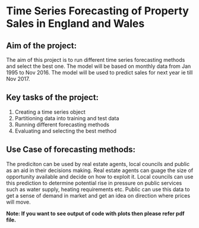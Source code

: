 # Time Series Forecasting of Property Sales in England and Wales

## Aim of the project:
The aim of this project is to run different time series forecasting methods and select the best one. The model will be based on monthly data from Jan 1995 to Nov 2016. The model will be used to predict sales for next year ie till Nov 2017.

## Key tasks of the project:
1. Creating a time series object
2. Partitioning data into training and test data
3. Running different forecasting methods
4. Evaluating and selecting the best method

## Use Case of forecasting methods:
The prediciton can be used by real estate agents, local councils and public as an aid in their decisions making. Real estate agents can guage the size of opportunity available and decide on how to exploit it. Local councils can use this prediction to determine potential rise in pressure on public services such as water supply, heating requirements etc. Public can use this data to get a sense of demand in market and get an idea on direction where prices will move.

**Note: If you want to see output of code with plots then please refer pdf file.**
